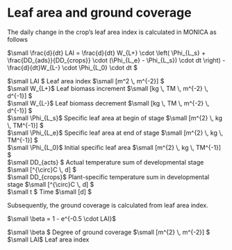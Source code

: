 # Leaf area and ground coverage

The daily change in the crop’s leaf area index is calculated in MONICA as follows
 
$`\small \frac{d}{dt} LAI = \frac{d}{dt} W_{L+} \cdot \left( \Phi_{L_s} + \frac{DD_{ads}}{DD_{crops}}  \cdot (\Phi_{L_e} - \Phi_{L_s}) \cdot dt \right)  -\frac{d}{dt}W_{L-} \cdot \Phi_{L_0} \cdot dt `$

$`\small LAI `$	Leaf area index	$`\small [m^2 \, m^{-2}] `$<br>
$`\small W_{L+}`$	Leaf biomass increment	$`\small [kg \, TM \, m^{-2} \, d^{-1}] `$<br>
$`\small W_{L-}`$	Leaf biomass decrement	$`\small [kg \, TM \, m^{-2} \, d^{-1}] `$<br>
$`\small \Phi_{L_s}`$	Specific leaf area at begin of stage	$`\small [m^{2} \, kg \, TM^{-1}] `$<br>
$`\small \Phi_{L_e}`$	Specific leaf area at end of stage	$`\small [m^{2} \, kg \, TM^{-1}] `$<br>
$`\small \Phi_{L_0}`$	Initial specific leaf area	$`\small [m^{2} \, kg \, TM^{-1}] `$<br>
$`\small DD_{acts} `$	Actual temperature sum of developmental stage	$`\small [^{\circ}C \, d] `$<br>
$`\small DD_{crops}`$	Plant-specific temperature sum in developmental stage	$`\small [^{\circ}C \, d] `$<br>
$`\small t `$	Time	$`\small [d] `$<br>
 
Subsequently, the ground coverage is calculated from leaf area index.

$`\small \beta = 1 - e^{-0.5 \cdot LAI}`$

$`\small \beta `$	Degree of ground coverage	$`\small [m^{2} \, m^{-2}] `$<br>
$`\small LAI`$	Leaf area index<br>